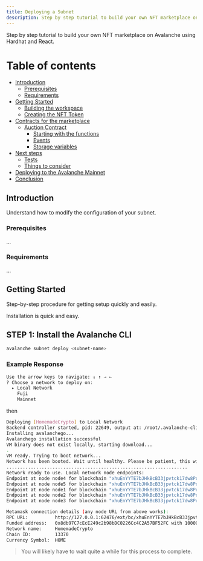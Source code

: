```yaml
---
title: Deploying a Subnet
description: Step by step tutorial to build your own NFT marketplace on Avalanche using Hardhat and React.
---
```


Step by step tutorial to build your own NFT marketplace on Avalanche using Hardhat and React.

# Table of contents

- [Introduction](#introduction)
  - [Prerequisites](#prerequisites)
  - [Requirements](#requirements)
- [Getting Started](#getting-started)
  - [Building the workspace](#building-the-workspace)
  - [Creating the NFT Token](#creating-the-nft-token)
- [Contracts for the marketplace](#contracts-for-the-marketplace)
  - [Auction Contract](#auction-contract)
    - [Starting with the functions](#starting-with-the-functions)
    - [Events](#events)
    - [Storage variables](#storage-variables)
- [Next steps](#next-steps)
  - [Tests](#tests)
  - [Things to consider](#things-to-consider)
- [Deploying to the Avalanche Mainnet](#deploying-to-the-avalanche-mainnet)
- [Conclusion](#conclusion)

## Introduction

Understand how to modify the configuration of your subnet.

### Prerequisites

...

### Requirements

...

## Getting Started

Step-by-step procedure for getting setup quickly and easily.

Installation is quick and easy.

## STEP 1: Install the Avalanche CLI

```bash
avalanche subnet deploy <subnet-name>
```

### Example Response

```bash
Use the arrow keys to navigate: ↓ ↑ → ←
? Choose a network to deploy on:
  ▸ Local Network
    Fuji
    Mainnet
```

then

```bash
Deploying [HomemadeCrypto] to Local Network
Backend controller started, pid: 22649, output at: /root/.avalanche-cli/runs/deploy2022-07-05T14:02:41Z/avalanche-cli-backend
Installing avalanchego...
Avalanchego installation successful
VM binary does not exist locally, starting download...
.
VM ready. Trying to boot network...
Network has been booted. Wait until healthy. Please be patient, this will take some time...
...................................................................
Network ready to use. Local network node endpoints:
Endpoint at node node4 for blockchain "xhuEnYYTE7bJHkBcB33jpvtck17dw8Pq6oZY7th5N478nUGhq" with VM ID "xhuEnYYTE7bJHkBcB33jpvtck17dw8Pq6oZY7th5N478nUGhq": http://127.0.0.1:62476/ext/bc/xhuEnYYTE7bJHkBcB33jpvtck17dw8Pq6oZY7th5N478nUGhq/rpc
Endpoint at node node5 for blockchain "xhuEnYYTE7bJHkBcB33jpvtck17dw8Pq6oZY7th5N478nUGhq" with VM ID "xhuEnYYTE7bJHkBcB33jpvtck17dw8Pq6oZY7th5N478nUGhq": http://127.0.0.1:49323/ext/bc/xhuEnYYTE7bJHkBcB33jpvtck17dw8Pq6oZY7th5N478nUGhq/rpc
Endpoint at node node1 for blockchain "xhuEnYYTE7bJHkBcB33jpvtck17dw8Pq6oZY7th5N478nUGhq" with VM ID "xhuEnYYTE7bJHkBcB33jpvtck17dw8Pq6oZY7th5N478nUGhq": http://127.0.0.1:22171/ext/bc/xhuEnYYTE7bJHkBcB33jpvtck17dw8Pq6oZY7th5N478nUGhq/rpc
Endpoint at node node2 for blockchain "xhuEnYYTE7bJHkBcB33jpvtck17dw8Pq6oZY7th5N478nUGhq" with VM ID "xhuEnYYTE7bJHkBcB33jpvtck17dw8Pq6oZY7th5N478nUGhq": http://127.0.0.1:52980/ext/bc/xhuEnYYTE7bJHkBcB33jpvtck17dw8Pq6oZY7th5N478nUGhq/rpc
Endpoint at node node3 for blockchain "xhuEnYYTE7bJHkBcB33jpvtck17dw8Pq6oZY7th5N478nUGhq" with VM ID "xhuEnYYTE7bJHkBcB33jpvtck17dw8Pq6oZY7th5N478nUGhq": http://127.0.0.1:11316/ext/bc/xhuEnYYTE7bJHkBcB33jpvtck17dw8Pq6oZY7th5N478nUGhq/rpc

Metamask connection details (any node URL from above works):
RPC URL:          http://127.0.0.1:62476/ext/bc/xhuEnYYTE7bJHkBcB33jpvtck17dw8Pq6oZY7th5N478nUGhq/rpc
Funded address:   0x8db97C7cEcE249c2b98bDC0226Cc4C2A57BF52FC with 1000000 (10^18) - private key: [hidden]
Network name:     HomemadeCrypto
Chain ID:         13370
Currency Symbol:  HOME
```

> You will likely have to wait quite a while for this process to complete.
